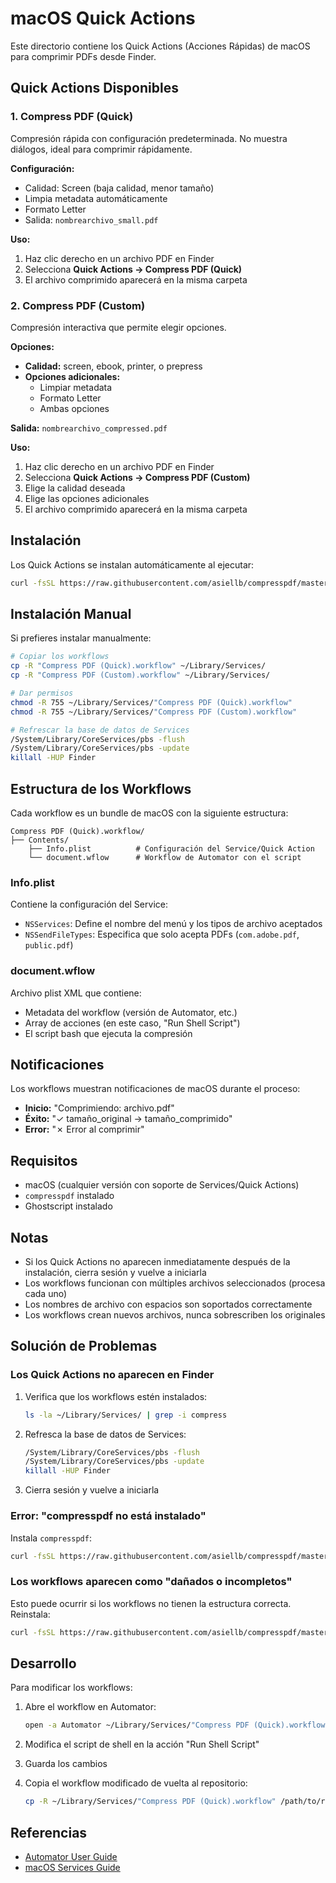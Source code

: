 # macOS Quick Actions

Este directorio contiene los Quick Actions (Acciones Rápidas) de macOS para comprimir PDFs desde Finder.

## Quick Actions Disponibles

### 1. Compress PDF (Quick)
Compresión rápida con configuración predeterminada. No muestra diálogos, ideal para comprimir rápidamente.

**Configuración:**
- Calidad: Screen (baja calidad, menor tamaño)
- Limpia metadata automáticamente
- Formato Letter
- Salida: `nombrearchivo_small.pdf`

**Uso:**
1. Haz clic derecho en un archivo PDF en Finder
2. Selecciona **Quick Actions → Compress PDF (Quick)**
3. El archivo comprimido aparecerá en la misma carpeta

### 2. Compress PDF (Custom)
Compresión interactiva que permite elegir opciones.

**Opciones:**
- **Calidad:** screen, ebook, printer, o prepress
- **Opciones adicionales:**
  - Limpiar metadata
  - Formato Letter
  - Ambas opciones

**Salida:** `nombrearchivo_compressed.pdf`

**Uso:**
1. Haz clic derecho en un archivo PDF en Finder
2. Selecciona **Quick Actions → Compress PDF (Custom)**
3. Elige la calidad deseada
4. Elige las opciones adicionales
5. El archivo comprimido aparecerá en la misma carpeta

## Instalación

Los Quick Actions se instalan automáticamente al ejecutar:

```bash
curl -fsSL https://raw.githubusercontent.com/asiellb/compresspdf/master/scripts/install.sh | bash -s install
```

## Instalación Manual

Si prefieres instalar manualmente:

```bash
# Copiar los workflows
cp -R "Compress PDF (Quick).workflow" ~/Library/Services/
cp -R "Compress PDF (Custom).workflow" ~/Library/Services/

# Dar permisos
chmod -R 755 ~/Library/Services/"Compress PDF (Quick).workflow"
chmod -R 755 ~/Library/Services/"Compress PDF (Custom).workflow"

# Refrescar la base de datos de Services
/System/Library/CoreServices/pbs -flush
/System/Library/CoreServices/pbs -update
killall -HUP Finder
```

## Estructura de los Workflows

Cada workflow es un bundle de macOS con la siguiente estructura:

```
Compress PDF (Quick).workflow/
├── Contents/
    ├── Info.plist          # Configuración del Service/Quick Action
    └── document.wflow      # Workflow de Automator con el script
```

### Info.plist

Contiene la configuración del Service:
- `NSServices`: Define el nombre del menú y los tipos de archivo aceptados
- `NSSendFileTypes`: Especifica que solo acepta PDFs (`com.adobe.pdf`, `public.pdf`)

### document.wflow

Archivo plist XML que contiene:
- Metadata del workflow (versión de Automator, etc.)
- Array de acciones (en este caso, "Run Shell Script")
- El script bash que ejecuta la compresión

## Notificaciones

Los workflows muestran notificaciones de macOS durante el proceso:

- **Inicio:** "Comprimiendo: archivo.pdf"
- **Éxito:** "✓ tamaño_original → tamaño_comprimido"
- **Error:** "✗ Error al comprimir"

## Requisitos

- macOS (cualquier versión con soporte de Services/Quick Actions)
- `compresspdf` instalado
- Ghostscript instalado

## Notas

- Si los Quick Actions no aparecen inmediatamente después de la instalación, cierra sesión y vuelve a iniciarla
- Los workflows funcionan con múltiples archivos seleccionados (procesa cada uno)
- Los nombres de archivo con espacios son soportados correctamente
- Los workflows crean nuevos archivos, nunca sobrescriben los originales

## Solución de Problemas

### Los Quick Actions no aparecen en Finder

1. Verifica que los workflows estén instalados:
   ```bash
   ls -la ~/Library/Services/ | grep -i compress
   ```

2. Refresca la base de datos de Services:
   ```bash
   /System/Library/CoreServices/pbs -flush
   /System/Library/CoreServices/pbs -update
   killall -HUP Finder
   ```

3. Cierra sesión y vuelve a iniciarla

### Error: "compresspdf no está instalado"

Instala `compresspdf`:
```bash
curl -fsSL https://raw.githubusercontent.com/asiellb/compresspdf/master/scripts/install.sh | bash -s install
```

### Los workflows aparecen como "dañados o incompletos"

Esto puede ocurrir si los workflows no tienen la estructura correcta. Reinstala:
```bash
curl -fsSL https://raw.githubusercontent.com/asiellb/compresspdf/master/scripts/install.sh | bash -s install --force
```

## Desarrollo

Para modificar los workflows:

1. Abre el workflow en Automator:
   ```bash
   open -a Automator ~/Library/Services/"Compress PDF (Quick).workflow"
   ```

2. Modifica el script de shell en la acción "Run Shell Script"

3. Guarda los cambios

4. Copia el workflow modificado de vuelta al repositorio:
   ```bash
   cp -R ~/Library/Services/"Compress PDF (Quick).workflow" /path/to/repo/macos-quick-actions/
   ```

## Referencias

- [Automator User Guide](https://support.apple.com/guide/automator/welcome/mac)
- [macOS Services Guide](https://developer.apple.com/library/archive/documentation/Cocoa/Conceptual/SysServices/introduction.html)
